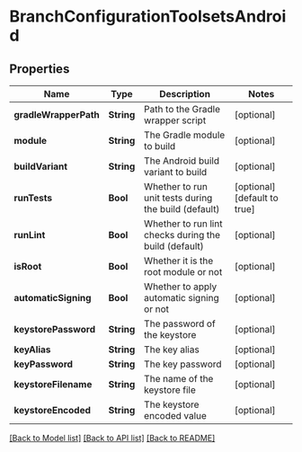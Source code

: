 # BranchConfigurationToolsetsAndroid

## Properties
Name | Type | Description | Notes
------------ | ------------- | ------------- | -------------
**gradleWrapperPath** | **String** | Path to the Gradle wrapper script | [optional] 
**module** | **String** | The Gradle module to build | [optional] 
**buildVariant** | **String** | The Android build variant to build | [optional] 
**runTests** | **Bool** | Whether to run unit tests during the build (default) | [optional] [default to true]
**runLint** | **Bool** | Whether to run lint checks during the build (default) | [optional] 
**isRoot** | **Bool** | Whether it is the root module or not | [optional] 
**automaticSigning** | **Bool** | Whether to apply automatic signing or not | [optional] 
**keystorePassword** | **String** | The password of the keystore | [optional] 
**keyAlias** | **String** | The key alias | [optional] 
**keyPassword** | **String** | The key password | [optional] 
**keystoreFilename** | **String** | The name of the keystore file | [optional] 
**keystoreEncoded** | **String** | The keystore encoded value | [optional] 

[[Back to Model list]](../README.md#documentation-for-models) [[Back to API list]](../README.md#documentation-for-api-endpoints) [[Back to README]](../README.md)


